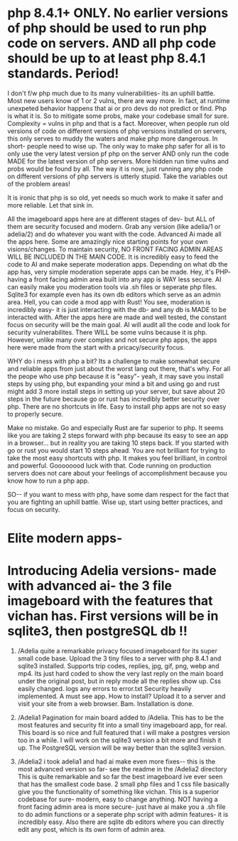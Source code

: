 # php 8.4.1+ ONLY. No earlier versions of php should be used to run php code on servers. AND all php code should be up to at least php 8.4.1 standards. Period! 


I don't f/w php much due to its many vulnerabilities- its an uphill battle. Most new users know of 1 or 2 vulns, there are way more. In fact, at runtime unexpeted behavior happens that ai or pro devs do not predict or find. Php is what it is. So to mitigate some probs, make your codebase small for sure. Complexity = vulns in php and that is a fact. Moreover, when people run old versions of code on different versions of php versions installed on servers, this only serves to muddy the waters and make php more dangerous. In short- people need to wise up. The only way to make php safer for all is to only use the very latest version pf php on the server  AND only run the code MADE for the latest version of php servers. More hidden run time vulns and probs would be found by all. The way it is now, just running any php code on different versions of php servers is utterly stupid. Take the variables out of the problem areas! 

It is ironic that php is so old, yet needs so much work to make it safer and more reliable. Let that sink in. 

All the imageboard apps here are at different stages of dev- but ALL of them are security focused and modern. Grab any version (like adelia/1 or adelia/2) and do whatever you want with the code. Advanced Ai made all the apps here. Some are amazingly nice starting points for your own visions/changes. To maintain security, NO FRONT FACING ADMIN AREAS WILL BE INCLUDED IN THE MAIN CODE. It is incredibly easy to feed the code to AI and make seperate moderation apps. Depending on what db the app has, very simple moderation seperate apps can be made.  Hey, it's PHP- having a front facing admin area built into any app is WAY less secure. AI can easily make you moderation tools via .sh files or seperate php files. Sqlite3 for example even has its own db editors which serve as an admin area. Hell, you can code a mod app with Rust! You see, moderation is incredibly easy- it is just interacting with the db- and any db is MADE to be interacted with. After the apps here are made and well tested, the constant focus on security will be the main goal. AI will audit all the code and look for security vulnerabilites. There WILL be some vulns because it is php. However, unlike many over complex and not secure php apps, the apps here were made from the start with a pricacy/security focus. 

WHY do i mess with php a bit? Its a challenge to make somewhat secure and reliable apps from just about the worst lang out there, that's why. For all the peope who use php because it is "easy"- yeah, it may save you install steps by using php, but expanding your mind a bit and using go and rust might add 3 more install steps in setting up your server, but save about 20 steps in the future because go or rust has incredibly better security over php. There are no shortcuts in life. Easy to install php apps are not so easy to properly secure. 

Make no mistake. Go and especially Rust are far superior to php. It seems like you are taking 2 steps forward with php because its easy to see an app in a browser... but in reality you are taking 10 steps back. If you started with go or rust you would start 10 steps ahead. You are not brilliant for trying to take the most easy shortcuts with php. It makes you feel brilliant, in control and powerful. Goooooood luck with that. Code running on production servers does not care about your feelings of accomplishment because you know how to run a php app. 

SO-- if you want to mess with php, have some dam respect for the fact that you are fighting an uphill battle. Wise up, start using better practices, and focus on security. 

# Elite modern apps-


  # Introducing Adelia versions- made with advanced ai- the 3 file imageboard with the features that vichan has. First versions will be in sqlite3, then postgreSQL db !! 
1) /Adelia quite a remarkable privacy focused imageboard for its super small code base. Upload the 3 tiny files to a server with php 8.4.1 and sqlite3 installed. Supports trip codes, replies, jpg, gif, png, webp and mp4. Its just hard coded to show the very last reply on the main board under the original post, but in reply mode all the replies show up. Css easily changed. logs any errors to error.txt  Security heavily implemented. A must see app. How to install? Upload it to a server and visit your site from a web browser. Bam. Installation is done. 

2) /Adelia1 Pagination for main board added to /Adelia. This has to be the most features and security fit into a small tiny imageboard app, for real. This board is so nice and full featured that i will make a postgres version too in a while. I will work on the sqlite3 version a bit more and finish it up. The PostgreSQL version will be way better than the sqlite3 version.

3)  /Adelia2  i took adelia1 and had ai make even more fixes-- this is the most advanced version so far- see the readme in the /Adelia2 directory This is quite remarkable and so far the best imageboard ive ever seen that has the smallest code base. 2 small php files and 1 css file basically give you the functionality of something like vichan. This is a superior codebase for sure- modern, easy to change anything. NOT having a front facing admin area is more secure- just have ai make you a .sh file to do admin functions or a seperate php script with admin features- it is incredibly easy. Also there are sqlite db editors where you can directly edit any post, which is its own form of admin area. 
   
